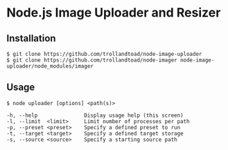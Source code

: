 Node.js Image Uploader and Resizer
==================================

Installation
------------
    $ git clone https://github.com/trollandtoad/node-image-uploader
    $ git clone https://github.com/trollandtoad/node-imager node-image-uploader/node_modules/imager

Usage
-----
    $ node uploader [options] <path(s)>
    
    -h, --help               Display usage help (this screen)
    -l, --limit  <limit>     Limit number of processes per path
    -p, --preset <preset>    Specify a defined preset to run
    -t, --target <target>    Specify a defined target storage
    -s, --source <source>    Specify a starting source path